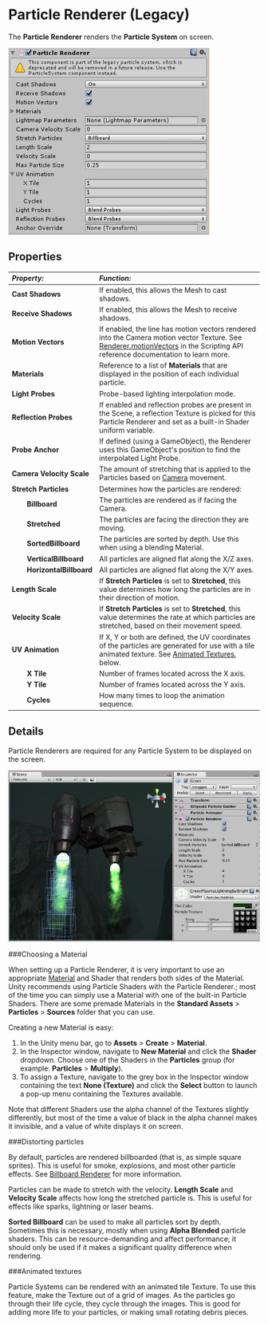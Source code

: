 Particle Renderer (Legacy)
==========================


The __Particle Renderer__ renders the __Particle System__ on screen.


![](../uploads/Main/Inspector-ParticleRenderer.png) 


Properties
----------



|**_Property:_** |**_Function:_** |
|:---|:---|
|__Cast Shadows__ |If enabled, this allows the Mesh to cast shadows.|
|__Receive Shadows__ |If enabled, this allows the Mesh to receive shadows.|
|__Motion Vectors__ |If enabled, the line has motion vectors rendered into the Camera motion vector Texture. See [Renderer.motionVectors](ScriptRef:Renderer-motionVectors.html) in the Scripting API reference documentation to learn more. |
|__Materials__ |Reference to a list of __Materials__ that are displayed in the position of each individual particle. |
|__Light Probes__ |Probe-based lighting interpolation mode.|
|__Reflection Probes__ |If enabled and reflection probes are present in the Scene, a reflection Texture is picked for this Particle Renderer and set as a built-in Shader uniform variable.|
|__Probe Anchor__ |If defined (using a GameObject), the Renderer uses this GameObject's position to find the interpolated Light Probe.|
|__Camera Velocity Scale__ |The amount of stretching that is applied to the Particles based on [Camera](class-Camera) movement. |
|__Stretch Particles__ |Determines how the particles are rendered: |
|&#160;&#160;&#160;&#160;&#160;&#160;&#160;&#160;__Billboard__ |The particles are rendered as if facing the Camera. |
|&#160;&#160;&#160;&#160;&#160;&#160;&#160;&#160;__Stretched__ |The particles are facing the direction they are moving. |
|&#160;&#160;&#160;&#160;&#160;&#160;&#160;&#160;__SortedBillboard__ |The particles are sorted by depth. Use this when using a blending Material. |
|&#160;&#160;&#160;&#160;&#160;&#160;&#160;&#160;__VerticalBillboard__ |All particles are aligned flat along the X/Z axes. |
|&#160;&#160;&#160;&#160;&#160;&#160;&#160;&#160;__HorizontalBillboard__ |All particles are aligned flat along the X/Y axes. |
|__Length Scale__ |If __Stretch Particles__ is set to __Stretched__, this value determines how long the particles are in their direction of motion. |
|__Velocity Scale__ |If __Stretch Particles__ is set to __Stretched__, this value determines the rate at which particles are stretched, based on their movement speed. |
|__UV Animation__ |If X, Y or both are defined, the UV coordinates of the particles are generated for use with a tile animated texture. See [Animated Textures](#animatedtextures), below. |
|&#160;&#160;&#160;&#160;&#160;&#160;&#160;&#160;__X Tile__ |Number of frames located across the X axis. |
|&#160;&#160;&#160;&#160;&#160;&#160;&#160;&#160;__Y Tile__ |Number of frames located across the Y axis. |
|&#160;&#160;&#160;&#160;&#160;&#160;&#160;&#160;__Cycles__ |How many times to loop the animation sequence. |


Details
-------


Particle Renderers are required for any Particle System to be displayed on the screen.


![A Particle Renderer makes the Gunship's engine exhaust appear on the screen](../uploads/Main/ParticleRendererExhaust.jpg) 


###Choosing a Material

When setting up a Particle Renderer, it is very important to use an appropriate [Material](class-Material) and Shader that renders both sides of the Material. Unity recommends using Particle Shaders with the Particle Renderer.; most of the time you can simply use a Material with one of the built-in Particle Shaders. There are some premade Materials in the __Standard Assets__ &gt; __Particles__ &gt; __Sources__ folder that you can use.

Creating a new Material is easy:

1. In the Unity menu bar, go to __Assets__ &gt; __Create__ &gt; __Material__.
1. In the Inspector window, navigate to __New Material__ and click the __Shader__ dropdown. Choose one of the Shaders in the __Particles__ group (for example: __Particles__ &gt; __Multiply__).
1. To assign a Texture, navigate to the grey box in the Inspector window containing the text __None (Texture)__ and click the __Select__ button to launch a pop-up menu containing the Textures available. 

Note that different Shaders use the alpha channel of the Textures slightly differently, but most of the time a value of black in the alpha channel makes it invisible, and a value of white displays it on screen.

###Distorting particles

By default, particles are rendered billboarded (that is, as simple square sprites). This is useful for smoke, explosions, and most other particle effects. See [Billboard Renderer](class-BillboardRenderer) for more information.

Particles can be made to stretch with the velocity. __Length Scale__ and __Velocity Scale__ affects how long the stretched particle is. This is useful for effects like sparks, lightning or laser beams.

__Sorted Billboard__ can be used to make all particles sort by depth. Sometimes this is necessary, mostly when using __Alpha Blended__ particle shaders. This can be resource-demanding and affect performance; it should only be used if it makes a significant quality difference when rendering.

<a name="animatedtextures"></a>
###Animated textures

Particle Systems can be rendered with an animated tile Texture. To use this feature, make the Texture out of a grid of images. As the particles go through their life cycle, they cycle through the images. This is good for adding more life to your particles, or making small rotating debris pieces.